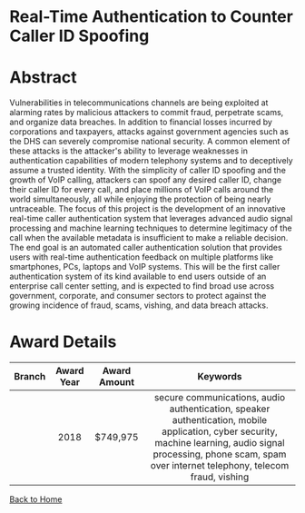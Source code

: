 
Real-Time Authentication to Counter Caller ID Spoofing
======================================================

# Abstract


Vulnerabilities in telecommunications channels are being exploited at alarming rates by malicious attackers to commit fraud, perpetrate scams, and organize data breaches. In addition to financial losses incurred by corporations and taxpayers, attacks against government agencies such as the DHS can severely compromise national security. A common element of these attacks is the attacker's ability to leverage weaknesses in authentication capabilities of modern telephony systems and to deceptively assume a trusted identity. With the simplicity of caller ID spoofing and the growth of VoIP calling, attackers can spoof any desired caller ID, change their caller ID for every call, and place millions of VoIP calls around the world simultaneously, all while enjoying the protection of being nearly untraceable. The focus of this project is the development of an innovative real-time caller authentication system that leverages advanced audio signal processing and machine learning techniques to determine legitimacy of the call when the available metadata is insufficient to make a reliable decision. The end goal is an automated caller authentication solution that provides users with real-time authentication feedback on multiple platforms like smartphones, PCs, laptops and VoIP systems. This will be the first caller authentication system of its kind available to end users outside of an enterprise call center setting, and is expected to find broad use across government, corporate, and consumer sectors to protect against the growing incidence of fraud, scams, vishing, and data breach attacks.  

# Award Details

|Branch|Award Year|Award Amount|Keywords|
| :---: | :---: | :---: | :---: |
||2018|$749,975|secure communications, audio authentication, speaker authentication, mobile application, cyber security, machine learning, audio signal processing, phone scam, spam over internet telephony, telecom fraud, vishing|
  
  


[Back to Home](https://github.com/chrischow/dod_sbir_awards/DJ/#1834)
